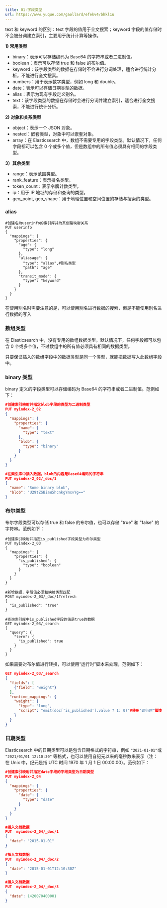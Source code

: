 ```yaml
---
title: 01-字段类型
url: https://www.yuque.com/gaollard/efekv4/bhkl1u
---
```


text 和 keyword 的区别：text 字段的值用于全文搜索；keyword 字段的值存储时不会被分词建立索引，主要用于统计计算等操作。

**1) 常用类型**

- binary：表示可以存储编码为 Base64 的字符串或者二进制值。
- boolean：表示可以存储 true 和 false 的布尔值。
- keyword：该字段类型的数据在存储时不会进行分词处理，适合进行统计分析，不能进行全文搜索。
- numbers：用于表示数字类型，例如 long 和 double。
- date：表示可以存储日期类型的数据。
- alias：表示为现有字段定义别名。
- text：该字段类型的数据在存储时会进行分词并建立索引，适合进行全文搜索，不能进行统计分析。

**2) 对象和关系类型**

- object：表示一个 JSON 对象。
- nested：嵌套类型，对象中可以嵌套对象。
- array：在 Elasticsearch 中，数组不需要专用的字段类型。默认情况下，任何字段都可以包含 0 个或多个值，但是数组中的所有值必须具有相同的字段类型。

**3）其余类型**

- range：表示范围类型。
- rank\_feature：表示排名类型。
- token\_count：表示令牌计数类型。
- ip：用于 IP 地址的存储和查询的类型。
- geo\_point, geo\_shape：用于地理位置和空间位置的存储与搜索的类型。



### alias

    #创建名为userinfo的索引库并为其创建映射关系
    PUT userinfo
    {
      "mappings": {
        "properties": {
          "age": {
            "type": "long"
          },
          "aliasage": {
            "type": "alias",#别名类型
            "path": "age"
          },
          "transit_mode": {
            "type": "keyword"
          }
        }
      }
    }

在使用别名时需要注意的是，可以使用别名进行数据的搜索，但是不能使用别名进行数据的写入



### 数组类型

在 Elasticsearch 中，没有专用的数组数据类型。默认情况下，任何字段都可以包含 0 个或多个值，不过数组中的所有值必须具有相同的数据类型。

只要保证插入的数组字段中的数据类型是同一个类型，就能把数据写入此数组字段中。



### binary 类型

binary 定义的字段类型可以存储编码为 Base64 的字符串或者二进制值。范例如下：

```json
#创建索引映射并指定blob字段的类型为二进制类型
PUT myindex-2_02
{
  "mappings": {
    "properties": {
      "name": {
        "type": "text"
      },
      "blob": {
        "type": "binary"
      }
    }
  }
}

#在索引库中插入数据，blob的内容是Base64编码的字符串
PUT myindex-2_02/_doc/1
{
  "name": "Some binary blob",
  "blob": "U29tZSBiaW5hcnkgYmxvYg=="
}
```



### 布尔类型

布尔字段类型可以存储 true 和 false 的布尔值，也可以存储 "true" 和 "false" 的字符串。范例如下：

    #创建索引映射并指定is_published字段类型为布尔类型
    PUT myindex-2_03
    {
      "mappings": {
        "properties": {
          "is_published": {
            "type": "boolean"
          }
        }
      }
    }

    #新增数据，字段值必须和映射类型匹配
    POST myindex-2_03/_doc/1?refresh
    {
      "is_published": "true"
    }

    #查询索引库中is_published字段的值是true的数据
    GET myindex-2_03/_search
    {
      "query": {
        "term": {
          "is_published": true
        }
      }
    }

如果需要对布尔值进行转换，可以使用“运行时”脚本来处理，范例如下：

```json
GET myindex-2_03/_search
{
  "fields": [
    {"field": "weight"}
  ],
  "runtime_mappings": {
    "weight": {
      "type": "long",
      "script": "emit(doc['is_published'].value ? 1: 0)"#使用"运行时"脚本转换布尔值
    }
  }
}
```



### 日期类型

Elasticsearch 中的日期类型可以是包含日期格式的字符串，例如 `"2021-01-01"`或 `"2021/01/01 12:10:30"` 等格式，也可以使用自纪元以来的毫秒数来表示（注：在 Unix 中，纪元是指 UTC 时间 1970 年 1 月 1 日 00:00:00）。范例如下：

```json
#创建索引映射并指定date字段的字段类型为日期类型
PUT myindex-2_04
{
  "mappings": {
    "properties": {
      "date": {
        "type": "date"
      }
    }
  }
}

#插入文档数据
PUT  myindex-2_04/_doc/1
{
  "date": "2015-01-01"
}

#插入文档数据
PUT  myindex-2_04/_doc/2
{
  "date": "2015-01-01T12:10:30Z"
}

#插入文档数据
PUT  myindex-2_04/_doc/3
{
  "date": 1420070400001
}
```
